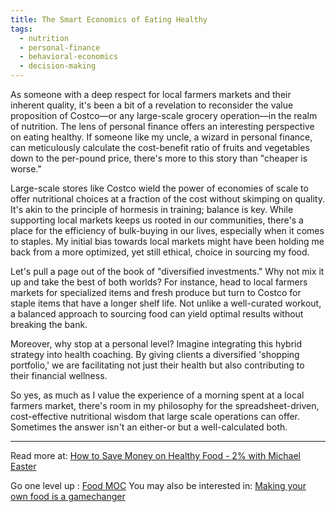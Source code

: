 ```yaml
---
title: The Smart Economics of Eating Healthy
tags:
  - nutrition
  - personal-finance
  - behavioral-economics
  - decision-making
---
```


As someone with a deep respect for local farmers markets and their inherent quality, it's been a bit of a revelation to reconsider the value proposition of Costco—or any large-scale grocery operation—in the realm of nutrition. The lens of personal finance offers an interesting perspective on eating healthy. If someone like my uncle, a wizard in personal finance, can meticulously calculate the cost-benefit ratio of fruits and vegetables down to the per-pound price, there's more to this story than "cheaper is worse."

Large-scale stores like Costco wield the power of economies of scale to offer nutritional choices at a fraction of the cost without skimping on quality. It's akin to the principle of hormesis in training; balance is key. While supporting local markets keeps us rooted in our communities, there's a place for the efficiency of bulk-buying in our lives, especially when it comes to staples. My initial bias towards local markets might have been holding me back from a more optimized, yet still ethical, choice in sourcing my food.

Let's pull a page out of the book of "diversified investments." Why not mix it up and take the best of both worlds? For instance, head to local farmers markets for specialized items and fresh produce but turn to Costco for staple items that have a longer shelf life. Not unlike a well-curated workout, a balanced approach to sourcing food can yield optimal results without breaking the bank.

Moreover, why stop at a personal level? Imagine integrating this hybrid strategy into health coaching. By giving clients a diversified 'shopping portfolio,' we are facilitating not just their health but also contributing to their financial wellness.

So yes, as much as I value the experience of a morning spent at a local farmers market, there's room in my philosophy for the spreadsheet-driven, cost-effective nutritional wisdom that large scale operations can offer. Sometimes the answer isn't an either-or but a well-calculated both.

----

Read more at: [How to Save Money on Healthy Food - 2% with Michael Easter](https://www.twopct.com/p/how-to-save-money-on-healthy-food)

Go one level up : [Food MOC](Food%20MOC)
You may also be interested in: [Making your own food is a gamechanger](Notes/Making%20your%20own%20food%20is%20a%20gamechanger.md)